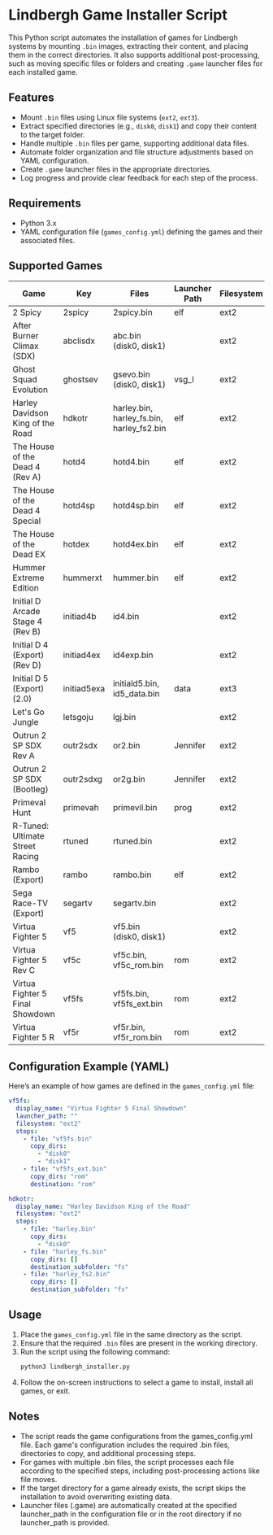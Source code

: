 # Lindbergh Game Installer Script

This Python script automates the installation of games for Lindbergh systems by mounting `.bin` images, extracting their content, and placing them in the correct directories. It also supports additional post-processing, such as moving specific files or folders and creating `.game` launcher files for each installed game.

## Features
- Mount `.bin` files using Linux file systems (`ext2`, `ext3`).
- Extract specified directories (e.g., `disk0`, `disk1`) and copy their content to the target folder.
- Handle multiple `.bin` files per game, supporting additional data files.
- Automate folder organization and file structure adjustments based on YAML configuration.
- Create `.game` launcher files in the appropriate directories.
- Log progress and provide clear feedback for each step of the process.

## Requirements
- Python 3.x
- YAML configuration file (`games_config.yml`) defining the games and their associated files.

## Supported Games

| Game                            | Key        | Files                             | Launcher Path     | Filesystem |
|---------------------------------|------------|-----------------------------------|-------------------|------------|
| 2 Spicy                         | 2spicy     | 2spicy.bin                        | elf               | ext2       |
| After Burner Climax (SDX)       | abclisdx   | abc.bin (disk0, disk1)            |                   | ext2       |
| Ghost Squad Evolution           | ghostsev   | gsevo.bin (disk0, disk1)          | vsg_l             | ext2       |
| Harley Davidson King of the Road | hdkotr    | harley.bin, harley_fs.bin, harley_fs2.bin | elf       | ext2       |
| The House of the Dead 4 (Rev A) | hotd4      | hotd4.bin                         | elf               | ext2       |
| The House of the Dead 4 Special | hotd4sp    | hotd4sp.bin                       | elf               | ext2       |
| The House of the Dead EX        | hotdex     | hotd4ex.bin                       | elf               | ext2       |
| Hummer Extreme Edition          | hummerxt   | hummer.bin                        | elf               | ext2       |
| Initial D Arcade Stage 4 (Rev B)| initiad4b  | id4.bin                           |                   | ext2       |
| Initial D 4 (Export) (Rev D)    | initiad4ex | id4exp.bin                        |                   | ext2       |
| Initial D 5 (Export) (2.0)      | initiad5exa| initiald5.bin, id5_data.bin       | data              | ext3       |
| Let's Go Jungle                 | letsgoju   | lgj.bin                           |                   | ext2       |
| Outrun 2 SP SDX Rev A           | outr2sdx   | or2.bin                           | Jennifer          | ext2       |
| Outrun 2 SP SDX (Bootleg)       | outr2sdxg  | or2g.bin                          | Jennifer          | ext2       |
| Primeval Hunt                   | primevah   | primevil.bin                      | prog              | ext2       |
| R-Tuned: Ultimate Street Racing | rtuned     | rtuned.bin                        |                   | ext2       |
| Rambo (Export)                  | rambo      | rambo.bin                         | elf               | ext2       |
| Sega Race-TV (Export)           | segartv    | segartv.bin                       |                   | ext2       |
| Virtua Fighter 5                | vf5        | vf5.bin (disk0, disk1)            |                   | ext2       |
| Virtua Fighter 5 Rev C          | vf5c       | vf5c.bin, vf5c_rom.bin            | rom               | ext2       |
| Virtua Fighter 5 Final Showdown | vf5fs      | vf5fs.bin, vf5fs_ext.bin          | rom               | ext2       |
| Virtua Fighter 5 R              | vf5r       | vf5r.bin, vf5r_rom.bin            | rom               | ext2       |



## Configuration Example (YAML)
Here’s an example of how games are defined in the `games_config.yml` file:

```yaml
vf5fs:
  display_name: "Virtua Fighter 5 Final Showdown"
  launcher_path: ""
  filesystem: "ext2"
  steps:
    - file: "vf5fs.bin"
      copy_dirs:
        - "disk0"
        - "disk1"
    - file: "vf5fs_ext.bin"
      copy_dirs: "rom"
      destination: "rom"

hdkotr:
  display_name: "Harley Davidson King of the Road"
  filesystem: "ext2"
  steps:
    - file: "harley.bin"
      copy_dirs:
        - "disk0"
    - file: "harley_fs.bin"
      copy_dirs: []
      destination_subfolder: "fs"
    - file: "harley_fs2.bin"
      copy_dirs: []
      destination_subfolder: "fs"
```

## Usage
1. Place the `games_config.yml` file in the same directory as the script.
2. Ensure that the required `.bin` files are present in the working directory.
3. Run the script using the following command:
   ```bash
   python3 lindbergh_installer.py
   ```
4. Follow the on-screen instructions to select a game to install, install all games, or exit.

## Notes
- The script reads the game configurations from the games_config.yml file. Each game's configuration includes the required .bin files, directories to copy, and additional processing steps.
- For games with multiple .bin files, the script processes each file according to the specified steps, including post-processing actions like file moves.
- If the target directory for a game already exists, the script skips the installation to avoid overwriting existing data.
- Launcher files (.game) are automatically created at the specified launcher_path in the configuration file or in the root directory if no launcher_path is provided.
